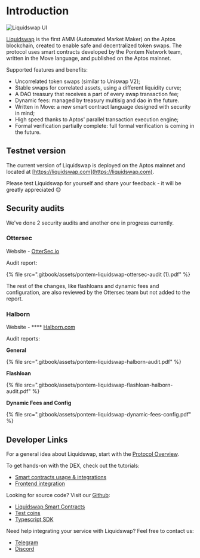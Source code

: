 # Introduction

![Liquidswap UI](assets/liquidswap.png)

[Liquidswap](https://liquidswap.com) is the first AMM (Automated Market Maker) on the Aptos blockchain, created to enable safe and decentralized token swaps. The protocol uses smart contracts developed by the Pontem Network team, written in the Move language, and published on the Aptos mainnet.

Supported features and benefits:

* Uncorrelated token swaps (similar to Uniswap V2);
* Stable swaps for correlated assets, using a different liquidity curve;
* A DAO treasury that receives a part of every swap transaction fee;
* Dynamic fees: managed by treasury multisig and dao in the future.
* Written in Move: a new smart contract language designed with security in mind;
* High speed thanks to Aptos' parallel transaction execution engine;
* Formal verification partially complete: full formal verification is coming in the future.

## Testnet version

The current version of Liquidswap is deployed on the Aptos mainnet and located at [https://liquidswap.com](https://liquidswap.com).

Please test Liquidswap for yourself and share your feedback - it will be greatly appreciated 😊

## Security audits

We've done 2 security audits and another one in progress currently.

### Ottersec

Website - [OtterSec.io](https://osec.io/)

Audit report:

{% file src=".gitbook/assets/pontem-liquidswap-ottersec-audit (1).pdf" %}

The rest of the changes, like flashloans and dynamic fees and configuration, are also reviewed by the Ottersec team but not added to the report.

### Halborn

Website - **** [Halborn.com](https://halborn.com/)

Audit reports:

**General**

{% file src=".gitbook/assets/pontem-liquidswap-halborn-audit.pdf" %}

**Flashloan**

{% file src=".gitbook/assets/pontem-liquidswap-flashloan-halborn-audit.pdf" %}

**Dynamic Fees and Config**

{% file src=".gitbook/assets/pontem-liquidswap-dynamic-fees-config.pdf" %}

## Developer Links

For a general idea about Liquidswap, start with the [Protocol Overview](protocol-overview.md).

To get hands-on with the DEX, check out the tutorials:

* [Smart contracts usage & integrations](integration/)
* [Frontend integration](typescript-sdk.md)

Looking for source code? Visit our [Github](https://github.com/pontem-network):

* [Liquidswap Smart Contracts](https://github.com/pontem-network/liquidswap)
* [Test coins](https://github.com/pontem-network/test-coins)&#x20;
* [Typescript SDK](https://github.com/pontem-network/liquidswap-sdk)

Need help integrating your service with Liquidswap? Feel free to contact us:

* [Telegram](https://t.me/pontemnetworkchat)
* [Discord](https://discord.gg/44QgPFHYqs)
